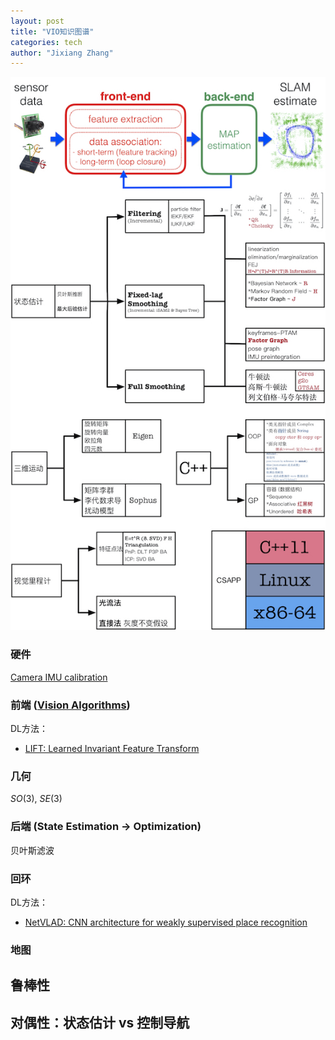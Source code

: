 ```yaml
---
layout: post
title: "VIO知识图谱"
categories: tech
author: "Jixiang Zhang"
---
```




![VIO](images/VIO.jpg)

### 硬件

[Camera IMU calibration](https://github.com/ethz-asl/kalibr/wiki/camera-imu-calibration)

### 前端 ([Vision Algorithms](http://rpg.ifi.uzh.ch/teaching.html))

DL方法：

- [LIFT: Learned Invariant Feature Transform](https://github.com/cvlab-epfl/LIFT)

### 几何

$SO(3)$, $SE(3)$

### 后端 (State Estimation $\to$ Optimization)

贝叶斯滤波

### 回环

DL方法：

- [NetVLAD: CNN architecture for weakly supervised place recognition](https://github.com/Relja/netvlad)

### 地图

## 鲁棒性

## 对偶性：状态估计 vs 控制导航
